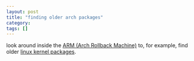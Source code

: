 ```yaml
---
layout: post
title: "finding older arch packages"
category:
tags: []
---
```


look around inside the [ARM (Arch Rollback
Machine)](ftp://seblu.net/archlinux/arm/packages/) to, for example,
find older [linux kernel
packages](ftp://seblu.net/archlinux/arm/packages/l/linux/).
